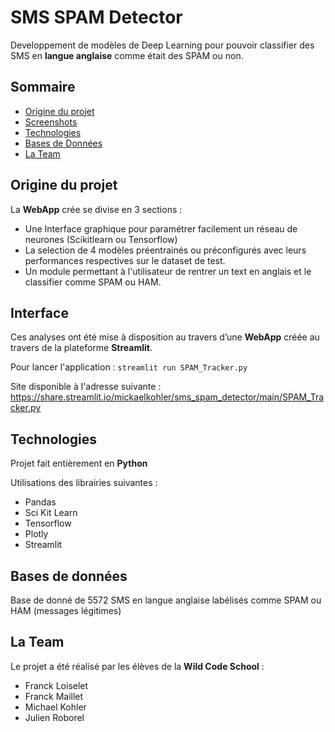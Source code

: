 # SMS SPAM Detector

Developpement de modèles de Deep Learning pour pouvoir classifier des SMS en __langue anglaise__ comme était des SPAM ou non.

## Sommaire

* [Origine du projet](#origine-du-projet)
* [Screenshots](#interface)
* [Technologies](#technologies)
* [Bases de Données](#bases-de-données)
* [La Team](#la-team)

## Origine du projet

La **WebApp** crée se divise en 3 sections : 
- Une Interface graphique pour paramétrer facilement un réseau de neurones (Scikitlearn ou Tensorflow)
- La selection de 4 modèles préentrainés ou préconfigurés avec leurs performances respectives sur le dataset de test. 
- Un module permettant à l'utilisateur de rentrer un text en anglais et le classifier comme SPAM ou HAM.

## Interface

Ces analyses ont été mise à disposition au travers d’une __WebApp__ créée au travers de la plateforme __Streamlit__.

Pour lancer l'application : 
```streamlit run SPAM_Tracker.py```

Site disponible à l'adresse suivante : 
https://share.streamlit.io/mickaelkohler/sms_spam_detector/main/SPAM_Tracker.py

## Technologies 

Projet fait entièrement en **Python**

Utilisations des librairies suivantes : 
 - Pandas
 - Sci Kit Learn
 - Tensorflow
 - Plotly
 - Streamlit

## Bases de données 

Base de donné de 5572 SMS en langue anglaise labélisés comme SPAM ou HAM (messages légitimes)

## La Team

Le projet a été réalisé par les élèves de la **Wild Code School** : 
- Franck Loiselet
- Franck Maillet
- Michael Kohler
- Julien Roborel